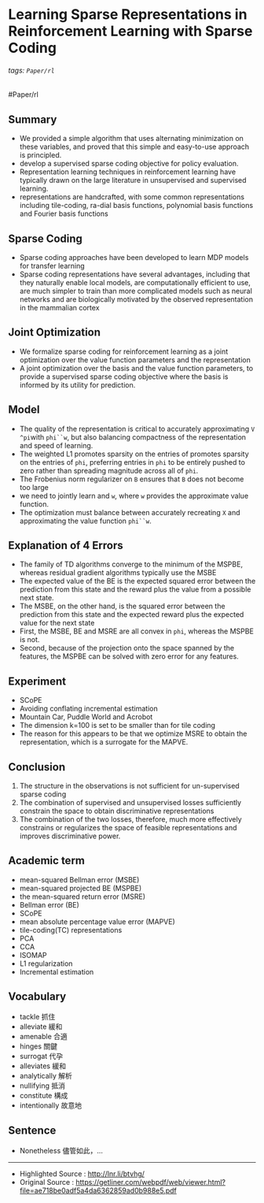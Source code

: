 # Learning Sparse Representations in Reinforcement Learning with Sparse Coding
###### tags: `Paper/rl`
#Paper/rl

## Summary
- We provided a simple algorithm that uses alternating minimization on these variables, and proved that this simple and easy-to-use approach is principled.
- develop a supervised sparse coding objective for policy evaluation.
- Representation learning techniques in reinforcement learning have typically drawn on the large literature in unsupervised and supervised learning.
- representations are handcrafted, with some common representations including tile-coding, ra-dial basis functions, polynomial basis functions and Fourier basis functions

## Sparse Coding
- Sparse coding approaches have been developed to learn MDP models for transfer learning
- Sparse coding representations have several advantages, including that they naturally enable local models, are computationally efficient to use, are much simpler to train than more complicated models such as neural networks and are biologically motivated by the observed representation in the mammalian cortex

## Joint Optimization
- We formalize sparse coding for reinforcement learning as a joint optimization over the value function parameters and the representation
- A joint optimization over the basis and the value function parameters, to provide a supervised sparse coding objective where the basis is informed by its utility for prediction.

## Model
- The quality of the representation is critical to accurately approximating `V ^pi`with `phi``w`, but also balancing compactness of the representation and speed of learning.
- The weighted L1 promotes sparsity on the entries of promotes sparsity on the entries of `phi`, preferring entries in `phi` to be entirely pushed to zero rather than spreading magnitude across all of `phi`.
- The Frobenius norm regularizer on `B` ensures that `B` does not become too large
- we need to jointly learn and `w`, where `w` provides the approximate value function.
- The optimization must balance between accurately recreating `X` and approximating the value function `phi``w`.

## Explanation of 4 Errors
- The family of TD algorithms converge to the minimum of the MSPBE, whereas residual gradient algorithms typically use the MSBE
- The expected value of the BE is the expected squared error between the prediction from this state and the reward plus the value from a possible next state.
- The MSBE, on the other hand, is the squared error between the prediction from this state and the expected reward plus the expected value for the next state
- First, the MSBE, BE and MSRE are all convex in `phi`, whereas the MSPBE is not.
- Second, because of the projection onto the space spanned by the features, the MSPBE can be solved with zero error for any features.

## Experiment
- SCoPE
- Avoiding conflating incremental estimation
- Mountain Car, Puddle World and Acrobot
- The dimension k=100 is set to be smaller than for tile coding
- The reason for this appears to be that we optimize MSRE to obtain the representation, which is a surrogate for the MAPVE.

## Conclusion
1. The structure in the observations is not sufficient for un-supervised sparse coding
2. The combination of supervised and unsupervised losses sufficiently constrain the space to obtain discriminative representations
3. The combination of the two losses, therefore, much more effectively constrains or regularizes the space of feasible representations and improves discriminative power.

## Academic term
- mean-squared Bellman error (MSBE)
- mean-squared projected BE (MSPBE)
- the mean-squared return error (MSRE)
- Bellman error (BE)
- SCoPE
- mean absolute percentage value error (MAPVE)
- tile-coding(TC) representations
- PCA
- CCA
- ISOMAP
- L1 regularization
- Incremental estimation

## Vocabulary
- tackle
	抓住
- alleviate
	緩和
- amenable
	合適
- hinges
	關鍵
- surrogat
	代孕
- alleviates
	緩和
- analytically
	解析
- nullifying
	抵消
- constitute
	構成
- intentionally
	故意地

## Sentence
- Nonetheless
	儘管如此，...
---
- Highlighted Source : http://lnr.li/btvhg/
- Original Source : https://getliner.com/webpdf/web/viewer.html?file=ae718be0adf5a4da6362859ad0b988e5.pdf
